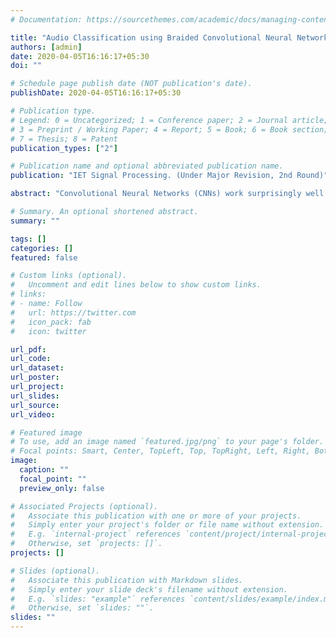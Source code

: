 ```yaml
---
# Documentation: https://sourcethemes.com/academic/docs/managing-content/

title: "Audio Classification using Braided Convolutional Neural Networks"
authors: [admin]
date: 2020-04-05T16:16:17+05:30
doi: ""

# Schedule page publish date (NOT publication's date).
publishDate: 2020-04-05T16:16:17+05:30

# Publication type.
# Legend: 0 = Uncategorized; 1 = Conference paper; 2 = Journal article;
# 3 = Preprint / Working Paper; 4 = Report; 5 = Book; 6 = Book section;
# 7 = Thesis; 8 = Patent
publication_types: ["2"]

# Publication name and optional abbreviated publication name.
publication: "IET Signal Processing. (Under Major Revision, 2nd Round)"

abstract: "Convolutional Neural Networks (CNNs) work surprisingly well and has helped drastically enhance the state-of-the-art techniques in the domain of image classification. The unprecedented success motivated the application of CNNs to the domain of auditory data. Recent publications suggest Hidden Markov Models (HMMs) and Deep Neural Networks (DNNs) for audio classification. This paper aims to achieve audio classification by representing audio as spectrogram images and then use a CNN-based architecture for classification. The paper presents an innovative strategy for a CNN-based neural architecture that learns a sparse representation imitating the receptive neurons in primary auditory cortex in mammals. The feasibility of the proposed CNN-based neural architecture is assessed for audio classification task on standard benchmark datasets such as Google Speech Commands datasets (GSCv1 and GSCv2) and UrbanSound8K dataset (US8K). The proposed CNN architecture referred to as Braided Convolutional Neural Network (BCNN) achieves 97.15%, 95% and 91.9% average recognition accuracy on GSCv1, GSCv2 and US8K datasets respectively outperforming other deep learning architectures."

# Summary. An optional shortened abstract.
summary: ""

tags: []
categories: []
featured: false

# Custom links (optional).
#   Uncomment and edit lines below to show custom links.
# links:
# - name: Follow
#   url: https://twitter.com
#   icon_pack: fab
#   icon: twitter

url_pdf: 
url_code:
url_dataset:
url_poster:
url_project:
url_slides:
url_source:
url_video:

# Featured image
# To use, add an image named `featured.jpg/png` to your page's folder. 
# Focal points: Smart, Center, TopLeft, Top, TopRight, Left, Right, BottomLeft, Bottom, BottomRight.
image:
  caption: ""
  focal_point: ""
  preview_only: false

# Associated Projects (optional).
#   Associate this publication with one or more of your projects.
#   Simply enter your project's folder or file name without extension.
#   E.g. `internal-project` references `content/project/internal-project/index.md`.
#   Otherwise, set `projects: []`.
projects: []

# Slides (optional).
#   Associate this publication with Markdown slides.
#   Simply enter your slide deck's filename without extension.
#   E.g. `slides: "example"` references `content/slides/example/index.md`.
#   Otherwise, set `slides: ""`.
slides: ""
---
```

